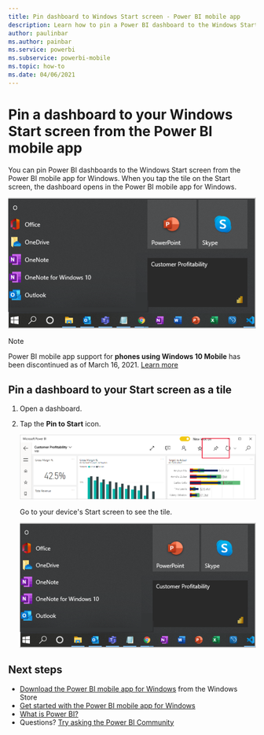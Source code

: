 ```yaml
---
title: Pin dashboard to Windows Start screen - Power BI mobile app
description: Learn how to pin a Power BI dashboard to the Windows Start screen from the Power BI mobile app.
author: paulinbar
ms.author: painbar
ms.service: powerbi
ms.subservice: powerbi-mobile
ms.topic: how-to
ms.date: 04/06/2021
---
```

# Pin a dashboard to your Windows Start screen from the Power BI mobile app
You can pin Power BI dashboards to the Windows Start screen from the Power BI mobile app for Windows. When you tap the tile on the Start screen, the dashboard opens in the Power BI mobile app for Windows.

![Windows tile](./media/mobile-pin-dashboard-start-screen-windows-10-phone-app/pbi_win10ph_startscrn.png)

>[!NOTE]
>Power BI mobile app support for **phones using Windows 10 Mobile** has been discontinued as of March 16, 2021. [Learn more](/legal/powerbi/powerbi-mobile/power-bi-mobile-app-end-of-support-for-windows-phones)

## Pin a dashboard to your Start screen as a tile
1. Open a dashboard.
2. Tap the **Pin to Start** icon.
   
   ![Windows mobile app top bar](./media/mobile-pin-dashboard-start-screen-windows-10-phone-app/power-bi-windows-10-pin-start.png)
   
   Go to your device's Start screen to see the tile.
   
   ![Windows tile](./media/mobile-pin-dashboard-start-screen-windows-10-phone-app/pbi_win10ph_startscrn.png)

## Next steps
* [Download the Power BI mobile app for Windows](https://go.microsoft.com/fwlink/?LinkID=526478) from the Windows Store  
* [Get started with the Power BI mobile app for Windows](mobile-windows-10-phone-app-get-started.md)  
* [What is Power BI?](../../fundamentals/power-bi-overview.md)
* Questions? [Try asking the Power BI Community](https://community.powerbi.com/)